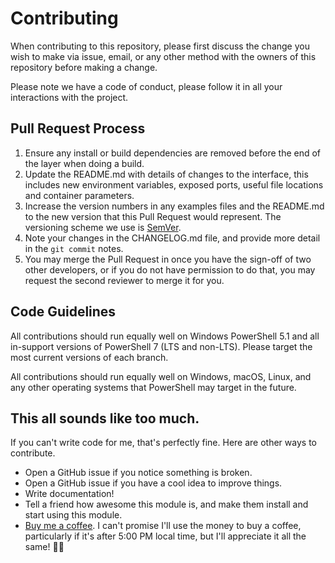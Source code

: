 # Contributing

When contributing to this repository, please first discuss the change you wish to make via issue, email, or any other method with the owners of this repository before making a change. 

Please note we have a code of conduct, please follow it in all your interactions with the project.

## Pull Request Process

1. Ensure any install or build dependencies are removed before the end of the layer when doing a build.
2. Update the README.md with details of changes to the interface, this includes new environment variables, exposed ports, useful file locations and container parameters.
3. Increase the version numbers in any examples files and the README.md to the new version that this Pull Request would represent. The versioning scheme we use is [SemVer](http://semver.org/).
4. Note your changes in the CHANGELOG.md file, and provide more detail in the `git commit` notes.
5. You may merge the Pull Request in once you have the sign-off of two other developers, or if you do not have permission to do that, you may request the second reviewer to merge it for you.

## Code Guidelines
All contributions should run equally well on Windows PowerShell 5.1 and all in-support versions of PowerShell 7 (LTS and non-LTS).  Please target the most current versions of each branch.

All contributions should run equally well on Windows, macOS, Linux, and any other operating systems that PowerShell may target in the future.

## This all sounds like too much.
If you can't write code for me, that's perfectly fine.  Here are other ways to contribute.

- Open a GitHub issue if you notice something is broken.
- Open a GitHub issue if you have a cool idea to improve things.
- Write documentation!
- Tell a friend how awesome this module is, and make them install and start using this module.
- [Buy me a coffee](https://buymeacoffee.com/colincogle).  I can't promise I'll use the money to buy a coffee, particularly if it's after 5:00 PM local time, but I'll appreciate it all the same! 🍺😉
